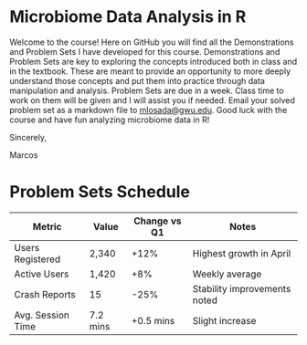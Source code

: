 # Microbiome Data Analysis in R
Welcome to the course! 
Here on GitHub you will find all the Demonstrations and Problem Sets I have developed for this course. Demonstrations and Problem Sets are key to exploring the concepts introduced both in class and in the textbook. These are meant to provide an opportunity to more deeply understand those concepts and put them into practice through data manipulation and analysis. Problem Sets are due in a week. Class time to work on them will be given and I will assist you if needed. Email your solved problem set as a markdown file to mlosada@gwu.edu. Good luck with the course and have fun analyzing microbiome data in R!

Sincerely,

Marcos

# Problem Sets Schedule
| Metric             | Value     | Change vs Q1 | Notes                         |
|--------------------|-----------|---------------|-------------------------------|
| Users Registered   | 2,340     | +12%          | Highest growth in April       |
| Active Users       | 1,420     | +8%           | Weekly average                |
| Crash Reports      | 15        | -25%          | Stability improvements noted  |
| Avg. Session Time  | 7.2 mins  | +0.5 mins     | Slight increase           
